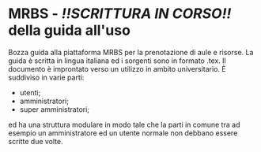 # MRBS - *!!SCRITTURA IN CORSO!!* della guida all'uso
Bozza guida alla piattaforma MRBS per la prenotazione di aule e risorse.
La guida è scritta in lingua italiana ed i sorgenti sono in formato .tex.
Il documento è improntato verso un utilizzo in ambito universitario. È suddiviso in varie parti:
- utenti;
- amministratori;
- super amministratori;

ed ha una struttura modulare in modo tale che la parti in comune tra ad esempio un amministratore ed un utente normale non debbano essere scritte due volte.
